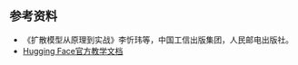 ## 参考资料

- 《扩散模型从原理到实战》李忻玮等，中国工信出版集团，人民邮电出版社。
- [Hugging Face官方教学文档](https://github.com/huggingface/diffusion-models-class)